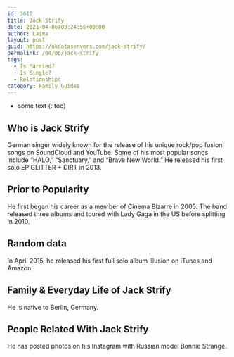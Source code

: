 ```yaml
---
id: 3610
title: Jack Strify
date: 2021-04-06T09:24:55+00:00
author: Laima
layout: post
guid: https://ukdataservers.com/jack-strify/
permalink: /04/06/jack-strify
tags:
  - Is Married?
  - Is Single?
  - Relationships
category: Family Guides
---
```


* some text
{: toc}


## Who is Jack Strify
                  
                  
                  
German singer widely known for the release of his unique rock/pop fusion songs on SoundCloud and YouTube. Some of his most popular songs include &#8220;HALO,&#8221; &#8220;Sanctuary,&#8221; and &#8220;Brave New World.&#8221; He released his first solo EP GLITTER + DIRT in 2013.
                  
              
            
              
            
                
                
                
## Prior to Popularity
                  
                  
                  
He first began his career as a member of Cinema Bizarre in 2005. The band released three albums and toured with Lady Gaga in the US before splitting in 2010.
                  
              
            
              
            
                
                
                
## Random data
                  
                  
                  
In April 2015, he released his first full solo album Illusion on iTunes and Amazon.
                  
              
            
              
            
                
                
                
## Family & Everyday Life of Jack Strify
                  
                  
                  
He is native to Berlin, Germany.
                  
              
            
              
            
                
                
                
## People Related With Jack Strify
                  
                  
                  
He has posted photos on his Instagram with Russian model Bonnie Strange.
                  
              
            
              
            
                
              
            
              
              
            
            
              
            
          
          
          